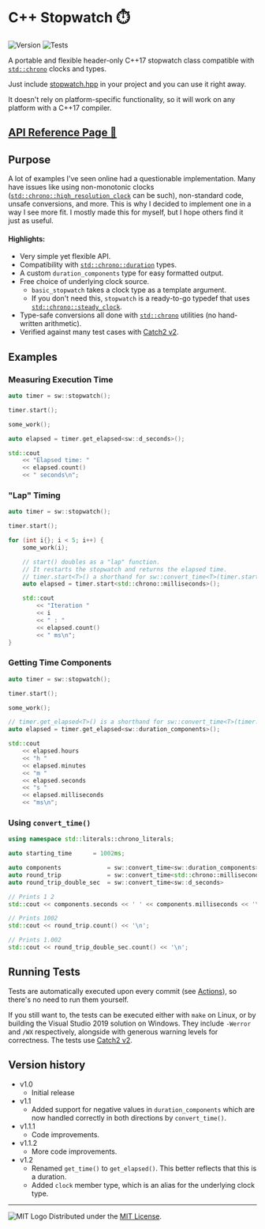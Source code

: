 # C++ Stopwatch ⏱️
![Version](https://img.shields.io/badge/Version-1.2-blue.svg) ![Tests](https://github.com/adam10603/CPPStopwatch/actions/workflows/tests.yml/badge.svg)

A portable and flexible header-only C++17 stopwatch class compatible with [`std::chrono`](https://en.cppreference.com/w/cpp/header/chrono) clocks and types.

Just include [stopwatch.hpp](inc/stopwatch.hpp) in your project and you can use it right away.

It doesn't rely on platform-specific functionality, so it will work on any platform with a C++17 compiler.


## [API Reference Page 🔗](Reference.md)


## Purpose


A lot of examples I've seen online had a questionable implementation. Many have issues like using non-monotonic clocks ([`std::chrono::high_resolution_clock`](https://en.cppreference.com/w/cpp/chrono/high_resolution_clock) can be such), non-standard code, unsafe conversions, and more. This is why I decided to implement one in a way I see more fit. I mostly made this for myself, but I hope others find it just as useful.

#### Highlights:
  * Very simple yet flexible API.
  * Compatibility with [`std::chrono::duration`](https://en.cppreference.com/w/cpp/chrono/duration) types.
  * A custom `duration_components` type for easy formatted output.
  * Free choice of underlying clock source.
    * `basic_stopwatch` takes a clock type as a template argument.
    * If you don't need this, `stopwatch` is a ready-to-go typedef that uses [`std::chrono::steady_clock`](https://en.cppreference.com/w/cpp/chrono/steady_clock).
  * Type-safe conversions all done with [`std::chrono`](https://en.cppreference.com/w/cpp/header/chrono) utilities (no hand-written arithmetic).
  * Verified against many test cases with [Catch2 v2](https://github.com/catchorg/Catch2/tree/v2.x).


## Examples


### Measuring Execution Time

```cpp
auto timer = sw::stopwatch();

timer.start();

some_work();

auto elapsed = timer.get_elapsed<sw::d_seconds>();

std::cout
    << "Elapsed time: "
    << elapsed.count()
    << " seconds\n";
```

### "Lap" Timing

```cpp
auto timer = sw::stopwatch();

timer.start();

for (int i{}; i < 5; i++) {
    some_work(i);

    // start() doubles as a "lap" function.
    // It restarts the stopwatch and returns the elapsed time.
    // timer.start<T>() a shorthand for sw::convert_time<T>(timer.start())
    auto elapsed = timer.start<std::chrono::milliseconds>();

    std::cout
        << "Iteration "
        << i
        << " : "
        << elapsed.count()
        << " ms\n";
}
```

### Getting Time Components

```cpp
auto timer = sw::stopwatch();

timer.start();

some_work();

// timer.get_elapsed<T>() is a shorthand for sw::convert_time<T>(timer.get_elapsed())
auto elapsed = timer.get_elapsed<sw::duration_components>();

std::cout
    << elapsed.hours
    << "h "
    << elapsed.minutes
    << "m "
    << elapsed.seconds
    << "s "
    << elapsed.milliseconds
    << "ms\n";
```

### Using `convert_time()`

```cpp
using namespace std::literals::chrono_literals;

auto starting_time      = 1002ms;

auto components             = sw::convert_time<sw::duration_components>   (starting_time);
auto round_trip             = sw::convert_time<std::chrono::milliseconds> (components);
auto round_trip_double_sec  = sw::convert_time<sw::d_seconds>             (round_trip);

// Prints 1 2
std::cout << components.seconds << ' ' << components.milliseconds << '\n';

// Prints 1002
std::cout << round_trip.count() << '\n';

// Prints 1.002
std::cout << round_trip_double_sec.count() << '\n';
```


## Running Tests


Tests are automatically executed upon every commit (see [Actions](https://github.com/adam10603/CPPStopwatch/actions/workflows/c-cpp.yml)), so there's no need to run them yourself.

If you still want to, the tests can be executed either with `make` on Linux, or by building the Visual Studio 2019 solution on Windows. They include `-Werror` and `/WX` respectively, alongside with generous warning levels for correctness. The tests use [Catch2 v2](https://github.com/catchorg/Catch2/tree/v2.x).


## Version history


* v1.0
  * Initial release
* v1.1
  * Added support for negative values in `duration_components` which are now handled correctly in both directions by `convert_time()`.
* v1.1.1
  * Code improvements.
* v1.1.2
  * More code improvements.
* v1.2
  * Renamed `get_time()` to `get_elapsed()`. This better reflects that this is a duration.
  * Added `clock` member type, which is an alias for the underlying clock type.

_____________________
![MIT Logo](https://upload.wikimedia.org/wikipedia/commons/thumb/0/0c/MIT_logo.svg/32px-MIT_logo.svg.png) Distributed under the [MIT License](LICENSE).